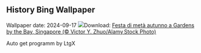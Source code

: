 ## History Bing Wallpaper
Wallpaper date: 2024-09-17
![](https://www.bing.com/th?id=OHR.MidAutumnSingapore_IT-IT4809811002_UHD.jpg&w=1000)Download: [Festa di metà autunno a Gardens by the Bay, Singapore (© Victor Y. Zhuo/Alamy Stock Photo)](https://www.bing.com/th?id=OHR.MidAutumnSingapore_IT-IT4809811002_UHD.jpg)

Auto get programm by LtgX
